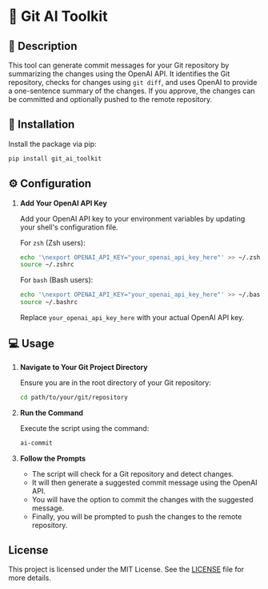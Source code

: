 # 🧰 Git AI Toolkit

## 👋 Description

This tool can generate commit messages for your Git repository by summarizing the changes using the OpenAI API. It identifies the Git repository, checks for changes using `git diff`, and uses OpenAI to provide a one-sentence summary of the changes. If you approve, the changes can be committed and optionally pushed to the remote repository.

## 🚀 Installation

Install the package via pip:

```sh
pip install git_ai_toolkit
```

## ⚙️ Configuration

1. **Add Your OpenAI API Key**

   Add your OpenAI API key to your environment variables by updating your shell's configuration file.

   For `zsh` (Zsh users):
   
   ```sh
   echo '\nexport OPENAI_API_KEY="your_openai_api_key_here"' >> ~/.zshrc
   source ~/.zshrc
   ```

   For `bash` (Bash users):
   
   ```sh
   echo '\nexport OPENAI_API_KEY="your_openai_api_key_here"' >> ~/.bashrc
   source ~/.bashrc
   ```

   Replace `your_openai_api_key_here` with your actual OpenAI API key.

## 💻 Usage

1. **Navigate to Your Git Project Directory**

    Ensure you are in the root directory of your Git repository:

    ```sh
    cd path/to/your/git/repository
    ```

2. **Run the Command**

    Execute the script using the command:

    ```sh
    ai-commit
    ```

3. **Follow the Prompts**

    - The script will check for a Git repository and detect changes.
    - It will then generate a suggested commit message using the OpenAI API.
    - You will have the option to commit the changes with the suggested message.
    - Finally, you will be prompted to push the changes to the remote repository.


## License

This project is licensed under the MIT License. See the [LICENSE](LICENSE.txt) file for more details.
